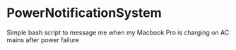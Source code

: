 # PowerNotificationSystem
Simple bash script to message me when my Macbook Pro is charging on AC mains after power failure 
